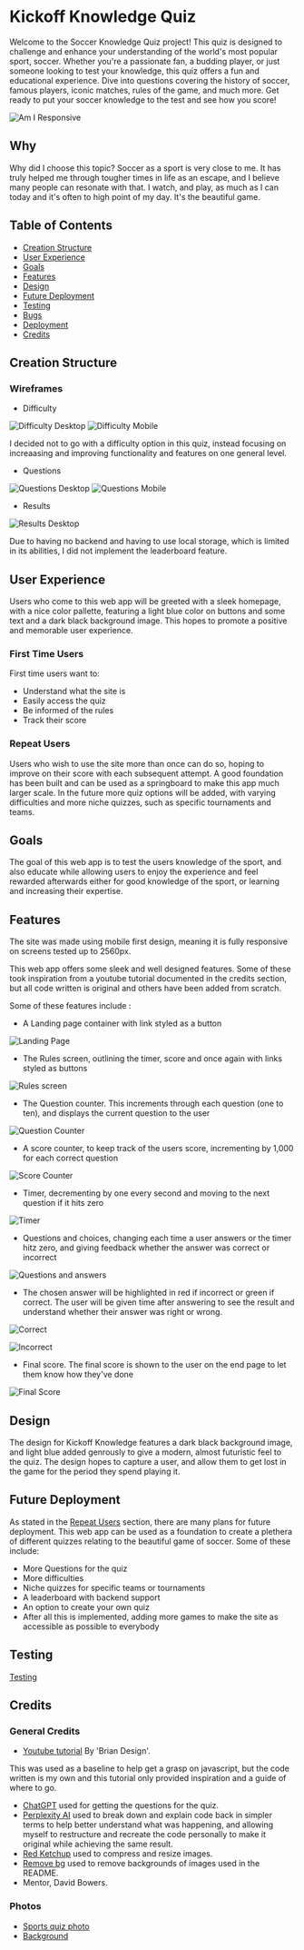 # Kickoff Knowledge Quiz

Welcome to the Soccer Knowledge Quiz project! This quiz is designed to challenge and enhance your understanding of the world's most popular sport, soccer. Whether you're a passionate fan, a budding player, or just someone looking to test your knowledge, this quiz offers a fun and educational experience. Dive into questions covering the history of soccer, famous players, iconic matches, rules of the game, and much more. Get ready to put your soccer knowledge to the test and see how you score!

![Am I Responsive](docs/images/am-i-responsive.png)

## Why 

Why did I choose this topic? Soccer as a sport is very close to me. It has truly helped me through tougher times in life as an escape, and I believe many people can resonate with that. I watch, and play, as much as I can today and it's often to high point of my day. It's the beautiful game.

## Table of Contents

- [Creation Structure](#creation-structure)
- [User Experience](#user-experience)
- [Goals](#goals)
- [Features](#features)
- [Design](#design)
- [Future Deployment](#future-deployment)
- [Testing](#testing)
- [Bugs](#bugs)
- [Deployment](#deployment)
- [Credits](#credits)

## Creation Structure
### Wireframes
- Difficulty

![Difficulty Desktop](docs/images/wf-difficulty-desktop.webp) ![Difficulty Mobile](docs/images/wf-difficulty-mobile.webp)

I decided not to go with a difficulty option in this quiz, instead focusing on increaasing and improving functionality and features on one general level. 

- Questions 

![Questions Desktop](docs/images/wf-questions-desktop.webp) ![Questions Mobile](docs/images/wf-questions-mobile.webp)

- Results

![Results Desktop](docs/images/wf-results-desktop.webp)

Due to having no backend and having to use local storage, which is limited in its abilities, I did not implement the leaderboard feature.

## User Experience

Users who come to this web app will be greeted with a sleek homepage, with a nice color pallette, featuring a light blue color on buttons and some text and a dark black background image. This hopes to promote a positive and memorable user experience.

### First Time Users

First time users want to:
- Understand what the site is
- Easily access the quiz
- Be informed of the rules
- Track their score

### Repeat Users

Users who wish to use the site more than once can do so, hoping to improve on their score with each subsequent attempt. A good foundation has been built and can be used as a springboard to make this app much larger scale. In the future more quiz options will be added, with varying difficulties and more niche quizzes, such as specific tournaments and teams.

## Goals

The goal of this web app is to test the users knowledge of the sport, and also educate while allowing users to enjoy the experience and feel rewarded afterwards either for good knowledge of the sport, or learning and increasing their expertise.

## Features

The site was made using mobile first design, meaning it is fully responsive on screens tested up to 2560px.

This web app offers some sleek and well designed features. Some of these took inspiration from a youtube tutorial documented in the credits section, but all code written is original and others have been added from scratch.

Some of these features include :
- A Landing page container with link styled as a button

![Landing Page](docs/images/landing-screen.png)

- The Rules screen, outlining the timer, score and once again with links styled as buttons

![Rules screen](docs/images/rules-screen.png)

- The Question counter. This increments through each question (one to ten), and displays the current question to the user

![Question Counter](docs/images/question-counter.png)

- A score counter, to keep track of the users score, incrementing by 1,000 for each correct question

![Score Counter](docs/images/score-counter.png)

- Timer, decrementing by one every second and moving to the next question if it hits zero

![Timer](docs/images/timer.png)

- Questions and choices, changing each time a user answers or the timer hitz zero, and giving feedback whether the answer was correct or incorrect 

![Questions and answers](docs/images/questions-choices.png)

- The chosen answer will be highlighted in red if incorrect or green if correct. The user will be given time after answering to see the result and understand whether their answer was right or wrong.

![Correct](docs/images/correct-answer.png)

![Incorrect](docs/images/incorrect-answer.png)

- Final score. The final score is shown to the user on the end page to let them know how they've done

![Final Score](docs/images/final-score.png)

## Design

The design for Kickoff Knowledge features a dark black background image, and light blue added genrously to give a modern, almost futuristic feel to the quiz. The design hopes to capture a user, and allow them to get lost in the game for the period they spend playing it.

## Future Deployment

As stated in the [Repeat Users](#repeat-users) section, there are many plans for future deployment. This web app can be used as a foundation to create a plethera of different quizzes relating to the beautiful game of soccer. Some of these include:
- More Questions for the quiz
- More difficulties
- Niche quizzes for specific teams or tournaments
- A leaderboard with backend support
- An option to create your own quiz
- After all this is implemented, adding more games to make the site as accessible as possible to everybody

## Testing 
[Testing](/TESTING.MD)


## Credits
### General Credits

- [Youtube tutorial](https://www.youtube.com/watch?v=f4fB9Xg2JEY&list=PLmEz6BxNwVPc-oP7rMw_oJ7yssN0jT844&index=2) By 'Brian Design'.

This was used as a baseline to help get a grasp on javascript, but the code written is my own and this tutorial only provided inspiration and a guide of where to go. 

- [ChatGPT](https://chatgpt.com/) used for getting the questions for the quiz.
- [Perplexity AI](https://www.perplexity.ai/) used to break down and explain code back in simpler terms to help better understand what was happening, and allowing myself to restructure and recreate the code personally to make it original while achieving the same result.
- [Red Ketchup](https://redketchup.io/) used to compress and resize images.
- [Remove bg](https://www.remove.bg/) used to remove backgrounds of images used in the README.
- Mentor, David Bowers.

### Photos 

- [Sports quiz photo](https://www.pexels.com/photo/multicolored-soccer-ball-on-green-field-47730/)
- [Background](https://mrwallpaper.com/images/hd/hd-football-nike-black-hhdfdw95z8vh702t.jpg)